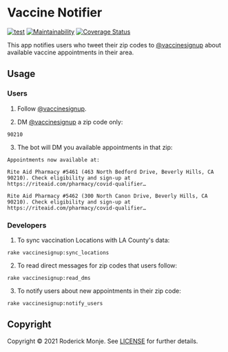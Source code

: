 # Vaccine Notifier

[![test](https://github.com/ivanoblomov/vaccine-notifier/actions/workflows/test.yml/badge.svg)](https://github.com/ivanoblomov/vaccine-notifier/actions/workflows/test.yml)
[![Maintainability](https://api.codeclimate.com/v1/badges/dad2d32da2d576e4a99a/maintainability)](https://codeclimate.com/github/ivanoblomov/vaccine-notifier/maintainability)
[![Coverage Status](https://coveralls.io/repos/github/ivanoblomov/vaccine-notifier/badge.svg?branch=main)](https://coveralls.io/github/ivanoblomov/vaccine-notifier?branch=main)

This app notifies users who tweet their zip codes to [@vaccinesignup](https://twitter.com/vaccinesignup/) about available vaccine appointments in their area.

## Usage

### Users

1. Follow [@vaccinesignup](https://twitter.com/vaccinesignup/).

2. DM [@vaccinesignup](https://twitter.com/vaccinesignup/) a zip code only:
```
90210
```

3. The bot will DM you available appointments in that zip:
```
Appointments now available at:

Rite Aid Pharmacy #5461 (463 North Bedford Drive, Beverly Hills, CA 90210). Check eligibility and sign-up at https://riteaid.com/pharmacy/covid-qualifier…

Rite Aid Pharmacy #5462 (300 North Canon Drive, Beverly Hills, CA 90210). Check eligibility and sign-up at https://riteaid.com/pharmacy/covid-qualifier…
```

### Developers

1. To sync vaccination Locations with LA County's data:
```
rake vaccinesignup:sync_locations
```
2. To read direct messages for zip codes that users follow:
```
rake vaccinesignup:read_dms
```
3. To notify users about new appointments in their zip code:
```
rake vaccinesignup:notify_users
```

## Copyright

Copyright © 2021 Roderick Monje. See [LICENSE](LICENSE) for further details.
